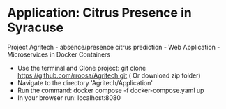 # Application: Citrus Presence in Syracuse
Project Agritech - absence/presence citrus prediction - Web Application - Microservices in Docker Containers

- Use the terminal and Clone project:
    git clone https://github.com/rroosa/Agritech.git
  ( Or download zip folder)
- Navigate to the directory 'Agritech/Application'
- Run the command:
    docker compose -f docker-compose.yaml up
- In your browser run:
    localhost:8080 
